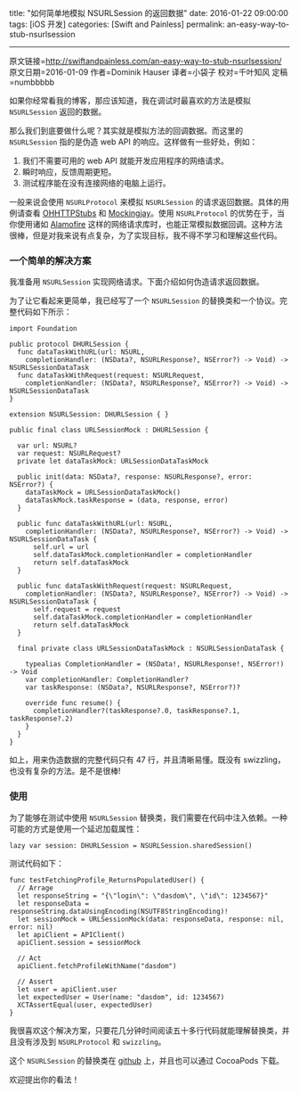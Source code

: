 title: "如何简单地模拟 NSURLSession 的返回数据"
date: 2016-01-22 09:00:00
tags: [iOS 开发]
categories: [Swift and Painless]
permalink: an-easy-way-to-stub-nsurlsession

---
原文链接=http://swiftandpainless.com/an-easy-way-to-stub-nsurlsession/
原文日期=2016-01-09
作者=Dominik Hauser
译者=小袋子
校对=千叶知风
定稿=numbbbbb

<!--此处开始正文-->

如果你经常看我的博客，那应该知道，我在调试时最喜欢的方法是模拟 `NSURLSession` 返回的数据。

那么我们到底要做什么呢？其实就是模拟方法的回调数据。而这里的 `NSURLSession` 指的是伪造 web API 的响应。这样做有一些好处，例如：

1. 我们不需要可用的 web API 就能开发应用程序的网络请求。
2. 瞬时响应，反馈周期更短。
3. 测试程序能在没有连接网络的电脑上运行。

<!--more-->

一般来说会使用 `NSURLProtocol` 来模拟 `NSURLSession` 的请求返回数据。具体的用例请查看 [OHHTTPStubs](https://github.com/AliSoftware/OHHTTPStubs) 和 [Mockingjay](https://github.com/kylef/Mockingjay)。使用 `NSURLProtocol` 的优势在于，当你使用诸如 [Alamofire](https://github.com/Alamofire/Alamofire) 这样的网络请求库时，也能正常模拟数据回调。这种方法很棒，但是对我来说有点复杂，为了实现目标，我不得不学习和理解这些代码。

### 一个简单的解决方案

我准备用 `NSURLSession` 实现网络请求。下面介绍如何伪造请求返回数据。

为了让它看起来更简单，我已经写了一个 `NSURLSession` 的替换类和一个协议。完整代码如下所示：

```
import Foundation

public protocol DHURLSession {
  func dataTaskWithURL(url: NSURL,
    completionHandler: (NSData?, NSURLResponse?, NSError?) -> Void) -> NSURLSessionDataTask
  func dataTaskWithRequest(request: NSURLRequest,
    completionHandler: (NSData?, NSURLResponse?, NSError?) -> Void) -> NSURLSessionDataTask
}

extension NSURLSession: DHURLSession { }

public final class URLSessionMock : DHURLSession {
  
  var url: NSURL?
  var request: NSURLRequest?
  private let dataTaskMock: URLSessionDataTaskMock
  
  public init(data: NSData?, response: NSURLResponse?, error: NSError?) {
    dataTaskMock = URLSessionDataTaskMock()
    dataTaskMock.taskResponse = (data, response, error)
  }
  
  public func dataTaskWithURL(url: NSURL,
    completionHandler: (NSData?, NSURLResponse?, NSError?) -> Void) -> NSURLSessionDataTask {
      self.url = url
      self.dataTaskMock.completionHandler = completionHandler
      return self.dataTaskMock
  }
  
  public func dataTaskWithRequest(request: NSURLRequest,
    completionHandler: (NSData?, NSURLResponse?, NSError?) -> Void) -> NSURLSessionDataTask {
      self.request = request
      self.dataTaskMock.completionHandler = completionHandler
      return self.dataTaskMock
  }
  
  final private class URLSessionDataTaskMock : NSURLSessionDataTask {
    
    typealias CompletionHandler = (NSData!, NSURLResponse!, NSError!) -> Void
    var completionHandler: CompletionHandler?
    var taskResponse: (NSData?, NSURLResponse?, NSError?)?
    
    override func resume() {
      completionHandler?(taskResponse?.0, taskResponse?.1, taskResponse?.2)
    }
  }
}
```

如上，用来伪造数据的完整代码只有 47 行，并且清晰易懂。既没有 swizzling，也没有复杂的方法。是不是很棒!

### 使用

为了能够在测试中使用 `NSURLSession` 替换类，我们需要在代码中注入依赖。一种可能的方式是使用一个延迟加载属性：

```
lazy var session: DHURLSession = NSURLSession.sharedSession()
```

测试代码如下：

```
func testFetchingProfile_ReturnsPopulatedUser() {
  // Arrage
  let responseString = "{\"login\": \"dasdom\", \"id\": 1234567}"
  let responseData = responseString.dataUsingEncoding(NSUTF8StringEncoding)!
  let sessionMock = URLSessionMock(data: responseData, response: nil, error: nil)
  let apiClient = APIClient()
  apiClient.session = sessionMock
  
  // Act
  apiClient.fetchProfileWithName("dasdom")
  
  // Assert
  let user = apiClient.user
  let expectedUser = User(name: "dasdom", id: 1234567)
  XCTAssertEqual(user, expectedUser)
}
```

我很喜欢这个解决方案，只要花几分钟时间阅读五十多行代码就能理解替换类，并且没有涉及到 `NSURLProtocol` 和 `swizzling`。

这个 `NSURLSession` 的替换类在 [github](https://github.com/dasdom/DHURLSessionStub) 上，并且也可以通过 CocoaPods 下载。

欢迎提出你的看法！
